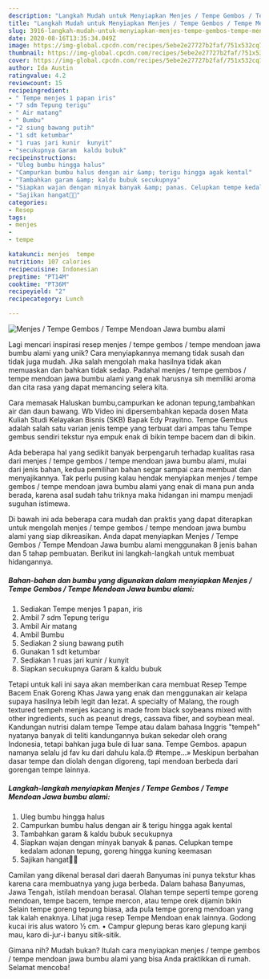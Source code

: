 ```yaml
---
description: "Langkah Mudah untuk Menyiapkan Menjes / Tempe Gembos / Tempe Mendoan Jawa bumbu alami yang Sempurna"
title: "Langkah Mudah untuk Menyiapkan Menjes / Tempe Gembos / Tempe Mendoan Jawa bumbu alami yang Sempurna"
slug: 3916-langkah-mudah-untuk-menyiapkan-menjes-tempe-gembos-tempe-mendoan-jawa-bumbu-alami-yang-sempurna
date: 2020-08-16T13:35:34.049Z
image: https://img-global.cpcdn.com/recipes/5ebe2e27727b2faf/751x532cq70/menjes-tempe-gembos-tempe-mendoan-jawa-bumbu-alami-foto-resep-utama.jpg
thumbnail: https://img-global.cpcdn.com/recipes/5ebe2e27727b2faf/751x532cq70/menjes-tempe-gembos-tempe-mendoan-jawa-bumbu-alami-foto-resep-utama.jpg
cover: https://img-global.cpcdn.com/recipes/5ebe2e27727b2faf/751x532cq70/menjes-tempe-gembos-tempe-mendoan-jawa-bumbu-alami-foto-resep-utama.jpg
author: Ida Austin
ratingvalue: 4.2
reviewcount: 15
recipeingredient:
- " Tempe menjes 1 papan iris"
- "7 sdm Tepung terigu"
- " Air matang"
- " Bumbu"
- "2 siung bawang putih"
- "1 sdt ketumbar"
- "1 ruas jari kunir  kunyit"
- "secukupnya Garam  kaldu bubuk"
recipeinstructions:
- "Uleg bumbu hingga halus"
- "Campurkan bumbu halus dengan air &amp; terigu hingga agak kental"
- "Tambahkan garam &amp; kaldu bubuk secukupnya"
- "Siapkan wajan dengan minyak banyak &amp; panas. Celupkan tempe kedalam adonan tepung, goreng hingga kuning keemasan"
- "Sajikan hangat👌🏻"
categories:
- Resep
tags:
- menjes
- 
- tempe

katakunci: menjes  tempe 
nutrition: 107 calories
recipecuisine: Indonesian
preptime: "PT14M"
cooktime: "PT36M"
recipeyield: "2"
recipecategory: Lunch

---
```



![Menjes / Tempe Gembos / Tempe Mendoan Jawa bumbu alami](https://img-global.cpcdn.com/recipes/5ebe2e27727b2faf/751x532cq70/menjes-tempe-gembos-tempe-mendoan-jawa-bumbu-alami-foto-resep-utama.jpg)

Lagi mencari inspirasi resep menjes / tempe gembos / tempe mendoan jawa bumbu alami yang unik? Cara menyiapkannya memang tidak susah dan tidak juga mudah. Jika salah mengolah maka hasilnya tidak akan memuaskan dan bahkan tidak sedap. Padahal menjes / tempe gembos / tempe mendoan jawa bumbu alami yang enak harusnya sih memiliki aroma dan cita rasa yang dapat memancing selera kita.

Cara memasak Haluskan bumbu,campurkan ke adonan tepung,tambahkan air dan daun bawang. Wb Video ini dipersembahkan kepada dosen Mata Kuliah Studi Kelayakan Bisnis (SKB) Bapak Edy Prayitno. Tempe Gembus adalah salah satu varian jenis tempe yang terbuat dari ampas tahu Tempe gembus sendiri tekstur nya empuk enak di bikin tempe bacem dan di bikin.

Ada beberapa hal yang sedikit banyak berpengaruh terhadap kualitas rasa dari menjes / tempe gembos / tempe mendoan jawa bumbu alami, mulai dari jenis bahan, kedua pemilihan bahan segar sampai cara membuat dan menyajikannya. Tak perlu pusing kalau hendak menyiapkan menjes / tempe gembos / tempe mendoan jawa bumbu alami yang enak di mana pun anda berada, karena asal sudah tahu triknya maka hidangan ini mampu menjadi suguhan istimewa.


Di bawah ini ada beberapa cara mudah dan praktis yang dapat diterapkan untuk mengolah menjes / tempe gembos / tempe mendoan jawa bumbu alami yang siap dikreasikan. Anda dapat menyiapkan Menjes / Tempe Gembos / Tempe Mendoan Jawa bumbu alami menggunakan 8 jenis bahan dan 5 tahap pembuatan. Berikut ini langkah-langkah untuk membuat hidangannya.

<!--inarticleads1-->

##### Bahan-bahan dan bumbu yang digunakan dalam menyiapkan Menjes / Tempe Gembos / Tempe Mendoan Jawa bumbu alami:

1. Sediakan  Tempe menjes 1 papan, iris
1. Ambil 7 sdm Tepung terigu
1. Ambil  Air matang
1. Ambil  Bumbu
1. Sediakan 2 siung bawang putih
1. Gunakan 1 sdt ketumbar
1. Sediakan 1 ruas jari kunir / kunyit
1. Siapkan secukupnya Garam &amp; kaldu bubuk


Tetapi untuk kali ini saya akan memberikan cara membuat Resep Tempe Bacem Enak Goreng Khas Jawa yang enak dan menggunakan air kelapa supaya hasilnya lebih legit dan lezat. A specialty of Malang, the rough textured tempeh menjes kacang is made from black soybeans mixed with other ingredients, such as peanut dregs, cassava fiber, and soybean meal. Kandungan nutrisi dalam tempe Tempe atau dalam bahasa Inggris &#34;tempeh&#34; nyatanya banyak di teliti kandungannya bukan sekedar oleh orang Indonesia, tetapi bahkan juga bule di luar sana. Tempe Gembos. apapun namanya selalu jd fav ku dari dahulu kala.😍 #tempe…» Meskipun berbahan dasar tempe dan diolah dengan digoreng, tapi mendoan berbeda dari gorengan tempe lainnya. 

<!--inarticleads2-->

##### Langkah-langkah menyiapkan Menjes / Tempe Gembos / Tempe Mendoan Jawa bumbu alami:

1. Uleg bumbu hingga halus
1. Campurkan bumbu halus dengan air &amp; terigu hingga agak kental
1. Tambahkan garam &amp; kaldu bubuk secukupnya
1. Siapkan wajan dengan minyak banyak &amp; panas. Celupkan tempe kedalam adonan tepung, goreng hingga kuning keemasan
1. Sajikan hangat👌🏻


Camilan yang dikenal berasal dari daerah Banyumas ini punya tekstur khas karena cara membuatnya yang juga berbeda. Dalam bahasa Banyumas, Jawa Tengah, istilah mendoan berasal. Olahan tempe seperti tempe goreng mendoan, tempe bacem, tempe mercon, atau tempe orek dijamin bikin Selain tempe goreng tepung biasa, ada pula tempe goreng mendoan yang tak kalah enaknya. Lihat juga resep Tempe Mendoan enak lainnya. Godong kucai iris alus watoro ½ cm. • Campur glepung beras karo glepung kanji mau, karo di-jur-i banyu sitik-sitik. 

Gimana nih? Mudah bukan? Itulah cara menyiapkan menjes / tempe gembos / tempe mendoan jawa bumbu alami yang bisa Anda praktikkan di rumah. Selamat mencoba!
